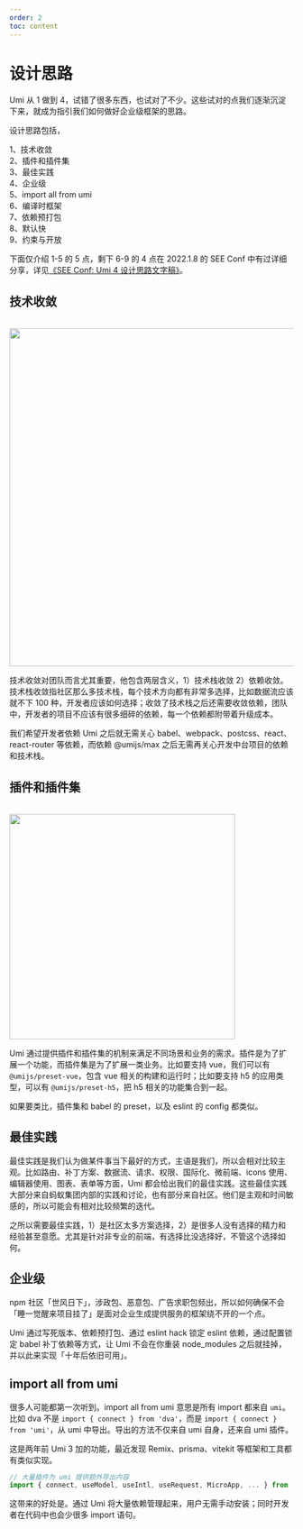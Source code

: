 ```yaml
---
order: 2
toc: content
---
```

# 设计思路

Umi 从 1 做到 4，试错了很多东西，也试对了不少。这些试对的点我们逐渐沉淀下来，就成为指引我们如何做好企业级框架的思路。

设计思路包括，

1、技术收敛<br />
2、插件和插件集<br />
3、最佳实践<br />
4、企业级<br />
5、import all from umi<br />
6、编译时框架<br />
7、依赖预打包<br />
8、默认快<br />
9、约束与开放<br />

下面仅介绍 1-5 的 5 点，剩下 6-9 的 4 点在 2022.1.8 的 SEE Conf 中有过详细分享，详见[《SEE Conf: Umi 4 设计思路文字稿》](https://mp.weixin.qq.com/s?__biz=MjM5NDgyODI4MQ%3D%3D&mid=2247484533&idx=1&sn=9b15a67b88ebc95476fce1798eb49146)。

## 技术收敛

<br />
<img src="https://img.alicdn.com/tfs/TB1hE8ywrr1gK0jSZFDXXb9yVXa-1227-620.png" width="600" />
<br />

技术收敛对团队而言尤其重要，他包含两层含义，1）技术栈收敛 2）依赖收敛。技术栈收敛指社区那么多技术栈，每个技术方向都有非常多选择，比如数据流应该就不下 100 种，开发者应该如何选择；收敛了技术栈之后还需要收敛依赖，团队中，开发者的项目不应该有很多细碎的依赖，每一个依赖都附带着升级成本。

我们希望开发者依赖 Umi 之后就无需关心 babel、webpack、postcss、react、react-router 等依赖，而依赖 @umijs/max 之后无需再关心开发中台项目的依赖和技术栈。

## 插件和插件集

<br />
<img src="https://img.alicdn.com/tfs/TB1mrhuwqL7gK0jSZFBXXXZZpXa-956-728.png" width="400" />
<br />

Umi 通过提供插件和插件集的机制来满足不同场景和业务的需求。插件是为了扩展一个功能，而插件集是为了扩展一类业务。比如要支持 vue，我们可以有 `@umijs/preset-vue`，包含 vue 相关的构建和运行时；比如要支持 h5 的应用类型，可以有 `@umijs/preset-h5`，把 h5 相关的功能集合到一起。

如果要类比，插件集和 babel 的 preset，以及 eslint 的 config 都类似。

## 最佳实践

最佳实践是我们认为做某件事当下最好的方式，主语是我们，所以会相对比较主观。比如路由、补丁方案、数据流、请求、权限、国际化、微前端、icons 使用、编辑器使用、图表、表单等方面，Umi 都会给出我们的最佳实践。这些最佳实践大部分来自蚂蚁集团内部的实践和讨论，也有部分来自社区。他们是主观和时间敏感的，所以可能会有相对比较频繁的迭代。

之所以需要最佳实践，1）是社区太多方案选择，2）是很多人没有选择的精力和经验甚至意愿。尤其是针对非专业的前端，有选择比没选择好，不管这个选择如何。

## 企业级

npm 社区「世风日下」，涉政包、恶意包、广告求职包频出，所以如何确保不会「睡一觉醒来项目挂了」是面对企业生成提供服务的框架绕不开的一个点。

Umi 通过写死版本、依赖预打包、通过 eslint hack 锁定 eslint 依赖，通过配置锁定 babel 补丁依赖等方式，让 Umi 不会在你重装 node_modules 之后就挂掉，并以此来实现「十年后依旧可用」。

## import all from umi

很多人可能都第一次听到。import all from umi 意思是所有 import 都来自 `umi`。比如 dva 不是 `import { connect } from 'dva'`，而是 `import { connect } from 'umi'`，从 umi 中导出。导出的方法不仅来自 umi 自身，还来自 umi 插件。

这是两年前 Umi 3 加的功能，最近发现 Remix、prisma、vitekit 等框架和工具都有类似实现。

```ts
// 大量插件为 umi 提供额外导出内容
import { connect, useModel, useIntl, useRequest, MicroApp, ... } from 'umi';
```

这带来的好处是。通过 Umi 将大量依赖管理起来，用户无需手动安装；同时开发者在代码中也会少很多 import 语句。
